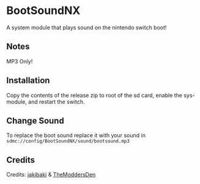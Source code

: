 # BootSoundNX

A system module that plays sound on the nintendo switch boot!

## Notes

MP3 Only!

## Installation

Copy the contents of the release zip to root of the sd card, enable the sys-module, and restart the switch.

## Change Sound

To replace the boot sound replace it with your sound in ```sdmc://config/BootSoundNX/sound/bootsound.mp3```

## Credits

Credits: [jakibaki](https://github.com/jakibaki) & [TheModdersDen](https://github.com/TheModdersDen)
